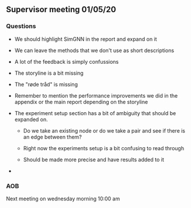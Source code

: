 ## Supervisor meeting 01/05/20

### Questions

* We should highlight SimGNN in the report and expand on it 
* We can leave the methods that we don't use as short descriptions
* A lot of the feedback is simply confussions
* The storyline is a bit missing
* The "røde tråd" is missing
* Remember to mention the performance improvements we did in the appendix or the main report depending on the storyline

* The experiment setup section has a bit of ambiguity that should be expanded on.
  * Do we take an existing node or do we take a pair and see if there is an edge between them?
  * Right now the experiments setup is a bit confusing to read through

  * Should be made more precise and have results added to it 
* 

### AOB

Next meeting on wednesday morning 10:00 am
